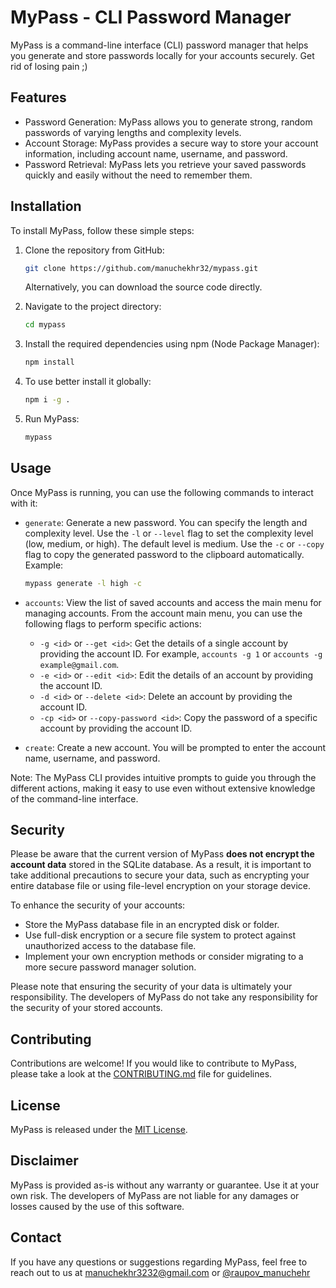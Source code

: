 # MyPass - CLI Password Manager

MyPass is a command-line interface (CLI) password manager that helps you generate and store passwords locally for your accounts securely. Get rid of losing pain ;)

## Features

- Password Generation: MyPass allows you to generate strong, random passwords of varying lengths and complexity levels.
- Account Storage: MyPass provides a secure way to store your account information, including account name, username, and password.
- Password Retrieval: MyPass lets you retrieve your saved passwords quickly and easily without the need to remember them.

## Installation

To install MyPass, follow these simple steps:

1. Clone the repository from GitHub:

   ```bash
   git clone https://github.com/manuchekhr32/mypass.git
   ```

   Alternatively, you can download the source code directly.

2. Navigate to the project directory:

   ```bash
   cd mypass
   ```

3. Install the required dependencies using npm (Node Package Manager):

   ```bash
   npm install
   ```

4. To use better install it globally:

   ```bash
   npm i -g .
   ```

5. Run MyPass:

   ```bash
   mypass
   ```

## Usage
Once MyPass is running, you can use the following commands to interact with it:

- `generate`: Generate a new password. You can specify the length and complexity level. Use the `-l` or `--level` flag to set the complexity level (low, medium, or high). The default level is medium. Use the `-c` or `--copy` flag to copy the generated password to the clipboard automatically.
  Example: 
  ```bash
  mypass generate -l high -c
  ```

- `accounts`: View the list of saved accounts and access the main menu for managing accounts. From the account main menu, you can use the following flags to perform specific actions:
    - `-g <id>` or `--get <id>`: Get the details of a single account by providing the account ID. For example, `accounts -g 1` or `accounts -g example@gmail.com`.
    - `-e <id>` or `--edit <id>`: Edit the details of an account by providing the account ID.
    - `-d <id>` or `--delete <id>`: Delete an account by providing the account ID.
    - `-cp <id>` or `--copy-password <id>`: Copy the password of a specific account by providing the account ID.

- `create`: Create a new account. You will be prompted to enter the account name, username, and password.

Note: The MyPass CLI provides intuitive prompts to guide you through the different actions, making it easy to use even without extensive knowledge of the command-line interface.


## Security

Please be aware that the current version of MyPass **does not encrypt the account data** stored in the SQLite database. As a result, it is important to take additional precautions to secure your data, such as encrypting your entire database file or using file-level encryption on your storage device.

To enhance the security of your accounts:

- Store the MyPass database file in an encrypted disk or folder.
- Use full-disk encryption or a secure file system to protect against unauthorized access to the database file.
- Implement your own encryption methods or consider migrating to a more secure password manager solution.

Please note that ensuring the security of your data is ultimately your responsibility. The developers of MyPass do not take any responsibility for the security of your stored accounts.

## Contributing

Contributions are welcome! If you would like to contribute to MyPass, please take a look at the [CONTRIBUTING.md](CONTRIBUTING.md) file for guidelines.

## License

MyPass is released under the [MIT License](LICENSE).

## Disclaimer

MyPass is provided as-is without any warranty or guarantee. Use it at your own risk. The developers of MyPass are not liable for any damages or losses caused by the use of this software.

## Contact

If you have any questions or suggestions regarding MyPass, feel free to reach out to us at [manuchekhr3232@gmail.com](mailto:manuchekhr3232@gmail.com) or [@raupov_manuchehr](https://raupov_manuchehr.t.me)
